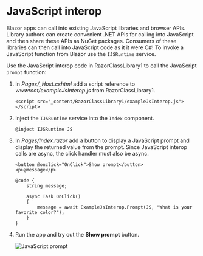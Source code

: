 # JavaScript interop

Blazor apps can call into existing JavaScript libraries and browser APIs. Library authors can create convenient .NET APIs for calling into JavaScript and then share these APIs as NuGet packages. Consumers of these libraries can then call into JavaScript code as it it were C#! To invoke a JavaScript function from Blazor use the `IJSRuntime` service.

Use the JavaScript interop code in RazorClassLibrary1 to call the JavaScript `prompt` function:

1. In *Pages/_Host.cshtml* add a script reference to *wwwroot/exampleJsInterop.js* from RazorClassLibrary1.

    ```
    <script src="_content/RazorClassLibrary1/exampleJsInterop.js"></script>
    ```

1. Inject the `IJSRuntime` service into the `Index` component.

    ```
    @inject IJSRuntime JS
    ```

1. In *Pages/Index.razor* add a button to display a JavaScript prompt and display the returned value from the prompt. Since JavaScript interop calls are async, the click handler must also be async.

    ```
    <button @onclick="OnClick">Show prompt</button>
    <p>@message</p>

    @code {
        string message;

        async Task OnClick()
        {
            message = await ExampleJsInterop.Prompt(JS, "What is your favorite color?");
        }
    }
    ```

1. Run the app and try out the **Show prompt** button.

    ![JavaScript prompt](https://user-images.githubusercontent.com/1874516/67264251-6bd98a00-f45f-11e9-949b-ce9860216482.png)

